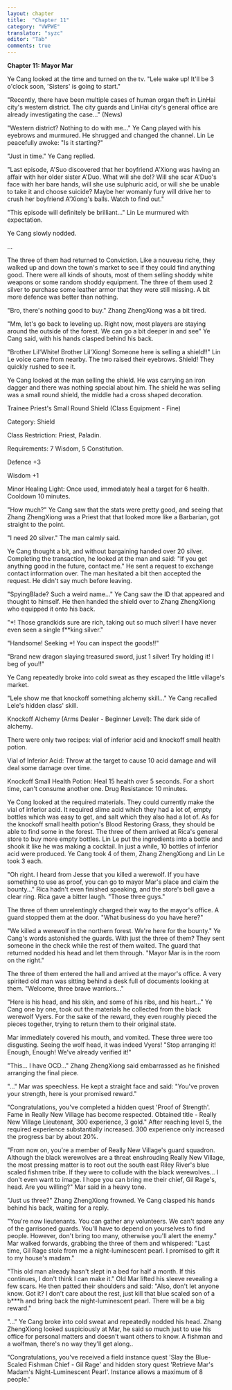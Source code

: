 ```yaml
---
layout: chapter
title:  "Chapter 11"
category: "VWPWE"
translator: "syzc"
editor: "Tab"
comments: true
---
```


**Chapter 11: Mayor Mar**

Ye Cang looked at the time and turned on the tv. "Lele wake up! It'll be 3 o'clock soon, 'Sisters' is going to start."

"Recently, there have been multiple cases of human organ theft in LinHai city's western district. The city guards and LinHai city's general office are already investigating the case..." (News)  

"Western district? Nothing to do with me..." Ye Cang played with his eyebrows and murmured. He shrugged and changed the channel. Lin Le peacefully awoke: "Is it starting?"

"Just in time." Ye Cang replied.

"Last episode, A'Suo discovered that her boyfriend A'Xiong was having an affair with her older sister A'Duo. What will she do!? Will she scar A'Duo's face with her bare hands, will she use sulphuric acid, or will she be unable to take it and choose suicide? Maybe her womanly fury will drive her to crush her boyfriend A'Xiong's balls. Watch to find out."

"This episode will definitely be brilliant..." Lin Le murmured with expectation.

Ye Cang slowly nodded.

...

The three of them had returned to Conviction. Like a nouveau riche, they walked up and down the town's market to see if they could find anything good. There were all kinds of shouts, most of them selling shoddy white weapons or some random shoddy equipment. The three of them used 2 silver to purchase some leather armor that they were still missing. A bit more defence was better than nothing. 

"Bro, there's nothing good to buy." Zhang ZhengXiong was a bit tired.

"Mm, let's go back to leveling up. Right now, most players are staying around the outside of the forest. We can go a bit deeper in and see" Ye Cang said, with his hands clasped behind his back.

"Brother Lil'White! Brother Lil'Xiong! Someone here is selling a shield!!" Lin Le voice came from nearby. The two raised their eyebrows. Shield! They quickly rushed to see it.

Ye Cang looked at the man selling the shield. He was carrying an iron dagger and there was nothing special about him. The shield he was selling was a small round shield, the middle had a cross shaped decoration. 

Trainee Priest's Small Round Shield (Class Equipment - Fine)

Category: Shield

Class Restriction: Priest, Paladin.

Requirements: 7 Wisdom, 5 Constitution.

Defence +3

Wisdom +1

Minor Healing Light: Once used, immediately heal a target for 6 health. Cooldown 10 minutes.

"How much?" Ye Cang saw that the stats were pretty good, and seeing that Zhang ZhengXiong was a Priest that that looked more like a Barbarian, got straight to the point.

"I need 20 silver." The man calmly said.

Ye Cang thought a bit, and without bargaining handed over 20 silver. Completing the transaction, he looked at the man and said: "If you get anything good in the future, contact me." He sent a request to exchange contact information over. The man hesitated a bit then accepted the request. He didn't say much before leaving.  

"SpyingBlade? Such a weird name..." Ye Cang saw the ID that appeared and thought to himself. He then handed the shield over to Zhang ZhengXiong who equipped it onto his back.

"\*! Those grandkids sure are rich, taking out so much silver! I have never even seen a single f\*\*king silver."

"Handsome! Seeking \*! You can inspect the goods!!"

"Brand new dragon slaying treasured sword, just 1 silver! Try holding it! I beg of you!!"

Ye Cang repeatedly broke into cold sweat as they escaped the little village's market.

"Lele show me that knockoff something alchemy skill..." Ye Cang recalled Lele's hidden class' skill.

Knockoff Alchemy (Arms Dealer - Beginner Level): The dark side of alchemy.

There were only two recipes: vial of inferior acid and knockoff small health potion.

Vial of Inferior Acid: Throw at the target to cause 10 acid damage and will deal some damage over time.

Knockoff Small Health Potion: Heal 15 health over 5 seconds. For a short time, can't consume another one. Drug Resistance: 10 minutes.

Ye Cong looked at the required materials. They could currently make the vial of inferior acid. It required slime acid which they had a lot of, empty bottles which was easy to get, and salt which they also had a lot of. As for the knockoff small health potion's Blood Restoring Grass, they should be able to find some in the forest. The three of them arrived at Rica's general store to buy more empty bottles. Lin Le put the ingredients into a bottle and shook it like he was making a cocktail. In just a while, 10 bottles of inferior acid were produced. Ye Cang took 4 of them, Zhang ZhengXiong and Lin Le took 3 each.

"Oh right. I heard from Jesse that you killed a werewolf. If you have something to use as proof, you can go to mayor Mar's place and claim the bounty..." Rica hadn't even finished speaking, and the store's bell gave a clear ring. Rica gave a bitter laugh. "Those three guys."

The three of them unrelentingly charged their way to the mayor's office. A guard stopped them at the door. "What business do you have here?"

"We killed a werewolf in the northern forest. We're here for the bounty." Ye Cang's words astonished the guards. With just the three of them? They sent someone in the check while the rest of them waited. The guard that returned nodded his head and let them through. "Mayor Mar is in the room on the right."

The three of them entered the hall and arrived at the mayor's office. A very spirited old man was sitting behind a desk full of documents looking at them. "Welcome, three brave warriors..."

"Here is his head, and his skin, and some of his ribs, and his heart..." Ye Cang one by one, took out the materials he collected from the black werewolf Vyers. For the sake of the reward, they even roughly pieced the pieces together, trying to return them to their original state.

Mar immediately covered his mouth, and vomited. These three were too disgusting. Seeing the wolf head, it was indeed Vyers! "Stop arranging it! Enough, Enough! We've already verified it!"

"This... I have OCD..." Zhang ZhengXiong said embarrassed as he finished arranging the final piece. 

"..." Mar was speechless. He kept a straight face and said: "You've proven your strength, here is your promised reward."

"Congratulations, you've completed a hidden quest 'Proof of Strength'. Fame in Really New Village has become respected. Obtained title - Really New Village Lieutenant, 300 experience, 3 gold." After reaching level 5, the required experience substantially increased. 300 experience only increased the progress bar by about 20%.

"From now on, you're a member of Really New Village's guard squadron. Although the black werewolves are a threat enshrouding Really New Village, the most pressing matter is to root out the south east Riley River's blue scaled fishmen tribe. If they were to collude with the black werewolves... I don't even want to image. I hope you can bring me their chief, Gil Rage's, head. Are you willing?" Mar said in a heavy tone.

"Just us three?" Zhang ZhengXiong frowned. Ye Cang clasped his hands behind his back, waiting for a reply.

"You're now lieutenants. You can gather any volunteers. We can't spare any of the garrisoned guards. You'll have to depend on yourselves to find people. However, don't bring too many, otherwise you'll alert the enemy." Mar walked forwards, grabbing the three of them and whispered: "Last time, Gil Rage stole from me a night-luminescent pearl. I promised to gift it to my house's madam."

"This old man already hasn't slept in a bed for half a month. If this continues, I don't think I can make it." Old Mar lifted his sleeve revealing a few scars. He then patted their shoulders and said: "Also, don't let anyone know. Got it? I don't care about the rest, just kill that blue scaled son of a b\*\*\*h and bring back the night-luminescent pearl. There will be a big reward."

"..." Ye Cang broke into cold sweat and repeatedly nodded his head. Zhang ZhengXiong looked suspiciously at Mar, he said so much just to use his office for personal matters and doesn't want others to know. A fishman and a wolfman, there's no way they'll get along..

"Congratulations, you've received a field instance quest 'Slay the Blue-Scaled Fishman Chief - Gil Rage' and hidden story quest 'Retrieve Mar's Madam's Night-Luminescent Pearl'. Instance allows a maximum of 8 people.'